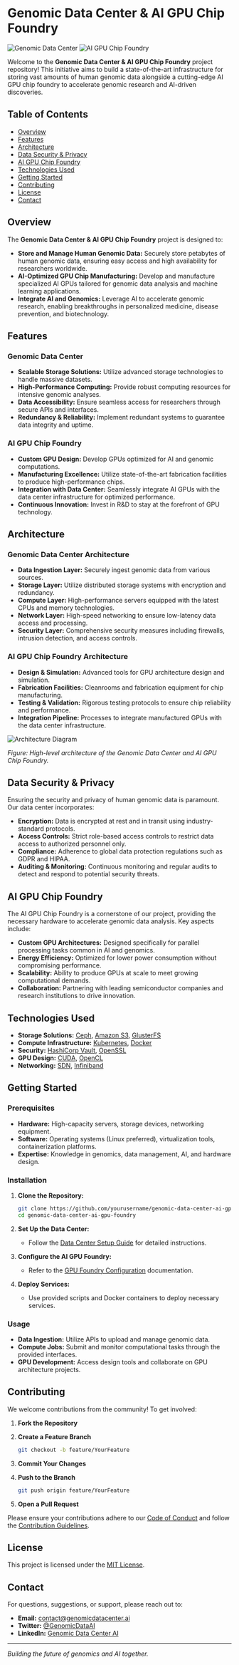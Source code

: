 # Genomic Data Center & AI GPU Chip Foundry

![Genomic Data Center](https://img.shields.io/badge/Genomic_Data_Center-Ready-brightgreen)
![AI GPU Chip Foundry](https://img.shields.io/badge/AI_GPU_Chip_Foundry-Active-blue)

Welcome to the **Genomic Data Center & AI GPU Chip Foundry** project repository! This initiative aims to build a state-of-the-art infrastructure for storing vast amounts of human genomic data alongside a cutting-edge AI GPU chip foundry to accelerate genomic research and AI-driven discoveries.

## Table of Contents

- [Overview](#overview)
- [Features](#features)
- [Architecture](#architecture)
- [Data Security & Privacy](#data-security--privacy)
- [AI GPU Chip Foundry](#ai-gpu-chip-foundry)
- [Technologies Used](#technologies-used)
- [Getting Started](#getting-started)
- [Contributing](#contributing)
- [License](#license)
- [Contact](#contact)

## Overview

The **Genomic Data Center & AI GPU Chip Foundry** project is designed to:

- **Store and Manage Human Genomic Data:** Securely store petabytes of human genomic data, ensuring easy access and high availability for researchers worldwide.
- **AI-Optimized GPU Chip Manufacturing:** Develop and manufacture specialized AI GPUs tailored for genomic data analysis and machine learning applications.
- **Integrate AI and Genomics:** Leverage AI to accelerate genomic research, enabling breakthroughs in personalized medicine, disease prevention, and biotechnology.

## Features

### Genomic Data Center

- **Scalable Storage Solutions:** Utilize advanced storage technologies to handle massive datasets.
- **High-Performance Computing:** Provide robust computing resources for intensive genomic analyses.
- **Data Accessibility:** Ensure seamless access for researchers through secure APIs and interfaces.
- **Redundancy & Reliability:** Implement redundant systems to guarantee data integrity and uptime.

### AI GPU Chip Foundry

- **Custom GPU Design:** Develop GPUs optimized for AI and genomic computations.
- **Manufacturing Excellence:** Utilize state-of-the-art fabrication facilities to produce high-performance chips.
- **Integration with Data Center:** Seamlessly integrate AI GPUs with the data center infrastructure for optimized performance.
- **Continuous Innovation:** Invest in R&D to stay at the forefront of GPU technology.

## Architecture

### Genomic Data Center Architecture

- **Data Ingestion Layer:** Securely ingest genomic data from various sources.
- **Storage Layer:** Utilize distributed storage systems with encryption and redundancy.
- **Compute Layer:** High-performance servers equipped with the latest CPUs and memory technologies.
- **Network Layer:** High-speed networking to ensure low-latency data access and processing.
- **Security Layer:** Comprehensive security measures including firewalls, intrusion detection, and access controls.

### AI GPU Chip Foundry Architecture

- **Design & Simulation:** Advanced tools for GPU architecture design and simulation.
- **Fabrication Facilities:** Cleanrooms and fabrication equipment for chip manufacturing.
- **Testing & Validation:** Rigorous testing protocols to ensure chip reliability and performance.
- **Integration Pipeline:** Processes to integrate manufactured GPUs with the data center infrastructure.

![Architecture Diagram](https://example.com/architecture-diagram.png)

*Figure: High-level architecture of the Genomic Data Center and AI GPU Chip Foundry.*

## Data Security & Privacy

Ensuring the security and privacy of human genomic data is paramount. Our data center incorporates:

- **Encryption:** Data is encrypted at rest and in transit using industry-standard protocols.
- **Access Controls:** Strict role-based access controls to restrict data access to authorized personnel only.
- **Compliance:** Adherence to global data protection regulations such as GDPR and HIPAA.
- **Auditing & Monitoring:** Continuous monitoring and regular audits to detect and respond to potential security threats.

## AI GPU Chip Foundry

The AI GPU Chip Foundry is a cornerstone of our project, providing the necessary hardware to accelerate genomic data analysis. Key aspects include:

- **Custom GPU Architectures:** Designed specifically for parallel processing tasks common in AI and genomics.
- **Energy Efficiency:** Optimized for lower power consumption without compromising performance.
- **Scalability:** Ability to produce GPUs at scale to meet growing computational demands.
- **Collaboration:** Partnering with leading semiconductor companies and research institutions to drive innovation.

## Technologies Used

- **Storage Solutions:** [Ceph](https://ceph.io/), [Amazon S3](https://aws.amazon.com/s3/), [GlusterFS](https://www.gluster.org/)
- **Compute Infrastructure:** [Kubernetes](https://kubernetes.io/), [Docker](https://www.docker.com/)
- **Security:** [HashiCorp Vault](https://www.vaultproject.io/), [OpenSSL](https://www.openssl.org/)
- **GPU Design:** [CUDA](https://developer.nvidia.com/cuda-zone), [OpenCL](https://www.khronos.org/opencl/)
- **Networking:** [SDN](https://en.wikipedia.org/wiki/Software-defined_networking), [Infiniband](https://www.mellanox.com/products/infiniband)

## Getting Started

### Prerequisites

- **Hardware:** High-capacity servers, storage devices, networking equipment.
- **Software:** Operating systems (Linux preferred), virtualization tools, containerization platforms.
- **Expertise:** Knowledge in genomics, data management, AI, and hardware design.

### Installation

1. **Clone the Repository:**

   ```bash
   git clone https://github.com/yourusername/genomic-data-center-ai-gpu-foundry.git
   cd genomic-data-center-ai-gpu-foundry
   ```

2. **Set Up the Data Center:**

   - Follow the [Data Center Setup Guide](docs/data-center-setup.md) for detailed instructions.

3. **Configure the AI GPU Foundry:**

   - Refer to the [GPU Foundry Configuration](docs/gpu-foundry-setup.md) documentation.

4. **Deploy Services:**

   - Use provided scripts and Docker containers to deploy necessary services.

### Usage

- **Data Ingestion:** Utilize APIs to upload and manage genomic data.
- **Compute Jobs:** Submit and monitor computational tasks through the provided interfaces.
- **GPU Development:** Access design tools and collaborate on GPU architecture projects.

## Contributing

We welcome contributions from the community! To get involved:

1. **Fork the Repository**
2. **Create a Feature Branch**

   ```bash
   git checkout -b feature/YourFeature
   ```

3. **Commit Your Changes**
4. **Push to the Branch**

   ```bash
   git push origin feature/YourFeature
   ```

5. **Open a Pull Request**

Please ensure your contributions adhere to our [Code of Conduct](CODE_OF_CONDUCT.md) and follow the [Contribution Guidelines](CONTRIBUTING.md).

## License

This project is licensed under the [MIT License](LICENSE).

## Contact

For questions, suggestions, or support, please reach out to:

- **Email:** contact@genomicdatacenter.ai
- **Twitter:** [@GenomicDataAI](https://twitter.com/GenomicDataAI)
- **LinkedIn:** [Genomic Data Center AI](https://linkedin.com/company/genomic-data-center-ai)

---

*Building the future of genomics and AI together.*
